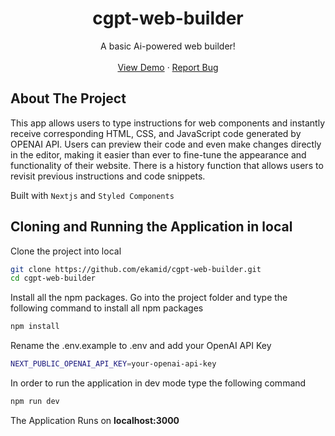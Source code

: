 <div align="center">
  <h1 align="center">cgpt-web-builder</h1>

  <p align="center">
    A basic Ai-powered web builder!
    <br />
    <br />
    <a href="https://cgpt-web-builder.vercel.app/" target="_blank">View Demo</a>
    ·
    <a href="https://github.com/ekamid/cgpt-web-builder/issues">Report Bug</a>
  </p>
</div>

<!-- ABOUT THE PROJECT -->

## About The Project

This app allows users to type instructions for web components and instantly receive corresponding HTML, CSS, and JavaScript code generated by OPENAI API. Users can preview their code and even make changes directly in the editor, making it easier than ever to fine-tune the appearance and functionality of their website. There is a history function that allows users to revisit previous instructions and code snippets.

Built with `Nextjs` and `Styled Components`

## Cloning and Running the Application in local

Clone the project into local

```bash
git clone https://github.com/ekamid/cgpt-web-builder.git
cd cgpt-web-builder
```

Install all the npm packages. Go into the project folder and type the following command to install all npm packages

```bash
npm install
```

Rename the .env.example to .env and add your OpenAI API Key

```bash
NEXT_PUBLIC_OPENAI_API_KEY=your-openai-api-key
```

In order to run the application in dev mode type the following command

```bash
npm run dev
```

The Application Runs on **localhost:3000**
